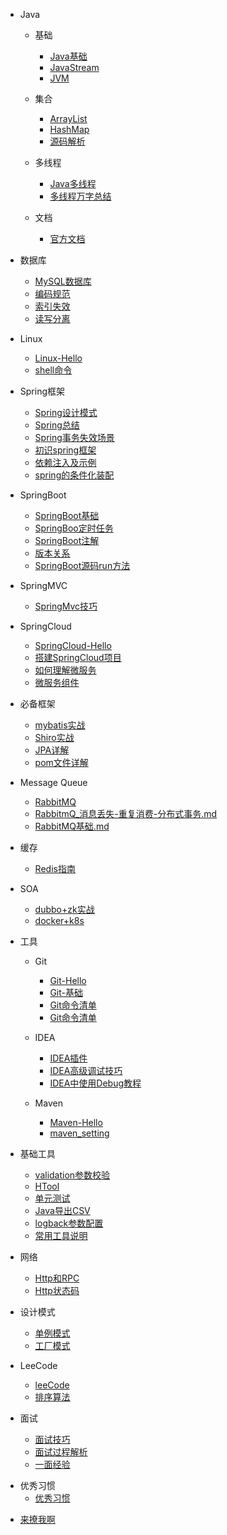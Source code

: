 - Java
  - 基础 
     - [Java基础](Java/Java基础.md)
     - [JavaStream](Java/Java8/JavaStream流还可以这样玩.md)
     - [JVM](Java/JVM.md)
     
  - 集合
     - [ArrayList](Java/数据结构/ArrayList.md)
     - [HashMap](Java/数据结构/HashMap.md)
     - [源码解析](Java/数据结构/源码解析.md)

  - 多线程
     - [Java多线程](./Java/多线程-Hello.md)
     - [多线程万字总结](./Java/多线程万字总结.md)

  - 文档
     - [官方文档](./Java/官方文档.md)
     
- 数据库 
  - [MySQL数据库](database/MySQL/MySQL-Hello.md)
  - [编码规范](database/MySQL/MySQL编码规范.md)
  - [索引失效](database/使用索引时有些不生效的情况.md)
  - [读写分离](database/分库分表.md)
  
  
- Linux
  - [Linux-Hello](database/Linux-Hello.md)
  - [shell命令](database/shell命令.md)

- Spring框架
  - [Spring设计模式](spring/Spring-Design-Patterns.md)
  - [Spring总结](spring/Spring总结.md)
  - [Spring事务失效场景](spring/Spring事务失效场景.md)
  - [初识spring框架](spring/(1)初识Spring框架.md)
  - [依赖注入及示例](spring/(2)一文搞懂spring依赖注入DI.md)
  - [spring的条件化装配](spring/(3)你了解spring的高级装配吗_条件化装配bean.md)

- SpringBoot
  - [SpringBoot基础](springboot/SpringBoot-Hello.md)
  - [SpringBoo定时任务](springboot/Spingboot定时任务-Hello.md)
  - [SpringBoot注解](springboot/SpringBoot注解-Hello.md)
  - [版本关系](springboot/Springboot_jdk_Maven版本.md)
  - [SpringBoot源码run方法](springboot/SpringBoot源码run方法.md)
  
- SpringMVC
  - [SpringMvc技巧](springmvc/SpringMvc技巧.md)

- SpringCloud
  - [SpringCloud-Hello](springcloud/SpringCloud-Hello.md)
  - [搭建SpringCloud项目](springcloud/搭建SpringCloud项目.md)
  - [如何理解微服务](springcloud/如何理解微服务.md)
  - [微服务组件](springcloud/微服务组件.md)
  
- 必备框架
  - [mybatis实战](framework/Mybatis实战.md)
  - [Shiro实战](framework/Shiro实战.md)
  - [JPA详解](framework/JPA详解.md)
  - [pom文件详解](framework/pom文件详解.md)

- Message Queue
  - [RabbitMQ](message_queue/RabbitMQ-Hello.md)
  - [RabbitmQ_消息丢失-重复消费-分布式事务.md](message_queue/RabbitmQ_消息丢失-重复消费-分布式事务.md)
  - [RabbitMQ基础.md](message_queue/RabbitMQ基础.md)

- 缓存
  - [Redis指南](Redis/Redis-Hello.md)
  
- SOA 
  - [dubbo+zk实战](SOA/dubbo+zk实战.md)
  - [docker+k8s](SOA/docker基础命令_k8s基础命令.md)

- 工具
  - Git 
    - [Git-Hello](tool/base_tool/Git/Git-Hello.md)
    - [Git-基础](tool/base_tool/Git/Git-基础.md)
    - [Git命令清单](tool/base_tool/Git/Git常用命令清单.md)
    - [Git命令清单](tool/base_tool/Git/Git常用命令清单.md)
    
  - IDEA
     - [IDEA插件](tool/base_tool/IDEA/IDEA插件.md)
     - [IDEA高级调试技巧](tool/base_tool/IDEA/IDEA高级调试技巧.md)
     - [IDEA中使用Debug教程](tool/base_tool/IDEA/IDEA中使用Debug教程.md)
     
  - Maven
     - [Maven-Hello](tool/base_tool/Maven/Maven-Hello.md)
     - [maven_setting](tool/base_tool/Maven/maven_setting.xml中文配置详解.md)
 
- 基础工具
  - [validation参数校验](demo/tool/validation参数校验.md)
  - [HTool](demo/tool/HTool.md)
  - [单元测试](demo/tool/单元测试.md)
  - [Java导出CSV](demo/tool/Java导出CSV.md)
  - [logback参数配置](demo/tool/logback参数配置.md)
  - [常用工具说明](demo/temp/常用工具说明.md)


- 网络
  - [Http和RPC](network/Http和RPC.md)
  - [Http状态码](network/Http状态码.md)

- 设计模式
  - [单例模式](desgin-pattern/Java面试必备：手写单例模式.md)
  - [工厂模式](desgin-pattern/工厂模式超详解（代码示例）.md)

- LeeCode
  - [leeCode](leeCode/LeeCode.md)
  - [排序算法](leeCode/八大排序算法.md)

- 面试
  - [面试技巧](面试/面试技巧.md)
  - [面试过程解析](面试/面试过程全解析.md)
  - [一面经验](面试/2022/一面经验.md)
  
* 优秀习惯
  * [优秀习惯](good_programmer/good_programmer_start.md)


- [来撩我啊](callme.md)

